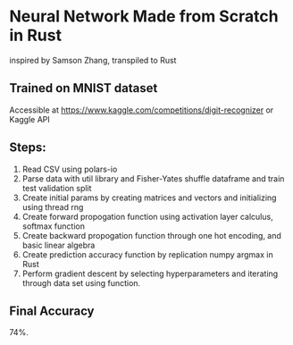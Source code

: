 # Neural Network Made from Scratch in Rust

inspired by Samson Zhang, transpiled to Rust

## Trained on MNIST dataset
Accessible at https://www.kaggle.com/competitions/digit-recognizer or Kaggle API

## Steps:
1. Read CSV using polars-io
2. Parse data with util library and Fisher-Yates shuffle dataframe and train test validation split
3. Create initial params by creating matrices and vectors and initializing using thread rng
4. Create forward propogation function using activation layer calculus, softmax function
5. Create backward propogation function through one hot encoding, and basic linear algebra
6. Create prediction accuracy function by replication numpy argmax in Rust
7. Perform gradient descent by selecting hyperparameters and iterating through data set using function.

## Final Accuracy
74%.